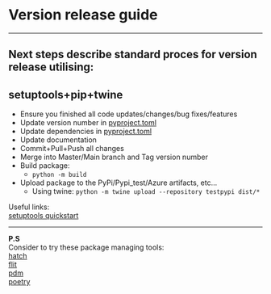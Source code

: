 
# Version release guide  

---
## Next steps describe standard proces for version release utilising:  

## setuptools+pip+twine  

* Ensure you finished all code updates/changes/bug fixes/features
* Update version number in [pyproject.toml](../../pyproject.toml)
* Update dependencies in [pyproject.toml](../../pyproject.toml)
* Update documentation
* Commit+Pull+Push all changes
* Merge into Master/Main branch and Tag version number
* Build package:
    * `python -m build`
* Upload package to the PyPi/Pypi_test/Azure artifacts, etc...
    * Using twine: `python -m twine upload --repository testpypi dist/*`

Useful links:  
[setuptools quickstart](https://setuptools.pypa.io/en/latest/userguide/quickstart.html)

---
**P.S**  
Consider to try these package managing tools:  
[hatch](https://hatch.pypa.io/latest/version/)  
[flit](https://flit.pypa.io/en/latest/)  
[pdm](https://pdm-project.org/latest/)  
[poetry](https://python-poetry.org/)  
